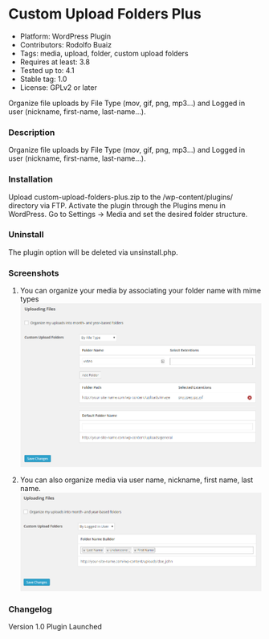 # Custom Upload Folders Plus
- Platform: WordPress Plugin
- Contributors: Rodolfo Buaiz
- Tags: media, upload, folder, custom upload folders
- Requires at least: 3.8
- Tested up to: 4.1
- Stable tag: 1.0
- License: GPLv2 or later

Organize file uploads by File Type (mov, gif, png, mp3...) and Logged in user (nickname, first-name, last-name...).

### Description
Organize file uploads by File Type (mov, gif, png, mp3...) and Logged in user (nickname, first-name, last-name...).

###  Installation
Upload custom-upload-folders-plus.zip to the /wp-content/plugins/ directory via FTP.
Activate the plugin through the Plugins menu in WordPress.
Go to Settings -> Media and set the desired folder structure.

### Uninstall
The plugin option will be deleted via unsinstall.php.

### Screenshots
1. You can organize your media by associating your folder name with mime types
[![solarized dualmode](https://github.com/jwight1234/custom-upload-folders-plus/blob/master/screenshot-1.png)](#features)

2. You can also organize media via user name, nickname, first name, last name.
[![solarized dualmode](https://github.com/jwight1234/custom-upload-folders-plus/blob/master/screenshot-2.png)](#features)


### Changelog 
Version 1.0
Plugin Launched